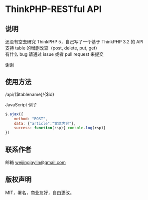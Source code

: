 # ThinkPHP-RESTful API

## 说明

还没有空去研究 ThinkPHP 5，自己写了一个基于 ThinkPHP 3.2 的 API  
支持 table 的增删改查（post, delete, put, get）  
有什么 bug 请通过 issue 或者 pull request 来提交
  
谢谢  

## 使用方法

/api/{$tablename}/{$id}

JavaScript 例子

```javascript
$.ajax({
    method: "POST",
    data: {"article":"文章内容"},
    success: function(rsp){ console.log(rsp)}
})
```

## 联系作者

邮箱 weijingjaylin@gmail.com

## 版权声明

MIT，署名，商业友好，自由更改。